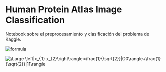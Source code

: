 # Human Protein Atlas Image Classification
Notebook sobre el preprocesamiento y clasificación del problema de Kaggle.


![formula](https://render.githubusercontent.com/render/math?math=|%20x_{1}%20x_{2}%20\rangle%20=%20=%20\frac{%201}%20{%20\sqrt{%202}}%20|%200%200%20\rangle%20+%20\frac{%201}%20{%20\sqrt{%202}}%20|%201%201%20\rangle)

<img src="https://latex.codecogs.com/svg.latex?\Large&space;\left|x_{1} x_{2}\right\rangle=\frac{1}{\sqrt{2}}|00\rangle+\frac{1}{\sqrt{2}}|11\rangle" title="\Large \left|x_{1} x_{2}\right\rangle=\frac{1}{\sqrt{2}}|00\rangle+\frac{1}{\sqrt{2}}|11\rangle" />
